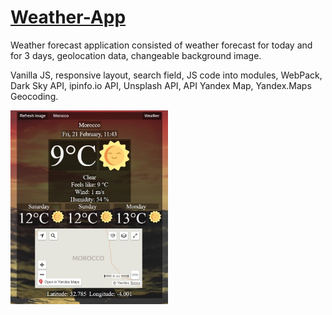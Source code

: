 # [Weather-App](https://weather-app-vp090391.netlify.com/)
Weather forecast application consisted of weather forecast for today and for 3 days, geolocation data, changeable background image.

Vanilla JS, responsive layout, search field, JS code into modules, WebPack, Dark Sky API, ipinfo.io API, Unsplash API, API Yandex Map, Yandex.Maps Geocoding.

<picture>
<img src="src/assets/Screenshot/Weather-App_Screenshot.jpg" alt="screenshot" width="50%"/>
</picture>
